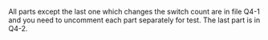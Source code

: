 All parts except the last one which changes the switch count are in file Q4-1 and you need to uncomment each part separately 
for test.
The last part is in Q4-2.
